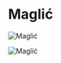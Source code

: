 
Maglić
======


![Maglić](https://sarajevskasehara.com/wp-content/uploads/2020/02/maglic-mountain-in-bosnia-and-herzegovia-min-1024x678.jpg)

![Maglić](https://dynamic-media-cdn.tripadvisor.com/media/photo-o/23/7c/da/18/caption.jpg?w=1200&h=-1&s=1)